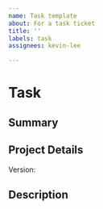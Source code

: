 ```yaml
---
name: Task template
about: For a task ticket
title: ''
labels: task
assignees: kevin-lee

---
```


# Task
## Summary 

## Project Details
Version:

## Description
